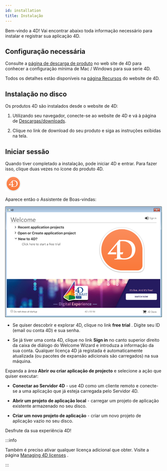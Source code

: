 ```yaml
---
id: installation
title: Instalação
---
```


Bem-vindo a 4D! Vai encontrar abaixo toda informação necessário para instalar e registrar sua aplicação 4D.


## Configuração necessária

Consulte a [página de descarga de produto](https://us.4d.com/product-download) no web site de 4D para conhecer a configuração mínima de Mac / Windows para sua serie 4D.

Todos os detalhes estão disponíveis na [página Recursos](https://us.4d.com/resources/feature-release) do website de 4D.


## Instalação no disco

Os produtos 4D são instalados desde o website de 4D:

1. Utilizando seu navegador, conecte-se ao website de 4D e vá à página de [Descargas/downloads](https://us.4d.com/product-download/Feature-Release).

2. Clique no link de download do seu produto e siga as instruções exibidas na tela.


## Iniciar sessão

Quando tiver completado a instalação, pode iniciar 4D e entrar. Para fazer isso, clique duas vezes no ícone do produto 4D.

![](../assets/en/getStart/logo4d.png)

Aparece então o Assistente de Boas-vindas:

![](../assets/en/getStart/welcome2.png)

- Se quiser descobrir e explorar 4D, clique no link **free trial** . Digite seu ID (email ou conta 4D) e sua senha.

- Se já tiver uma conta 4D, clique no link **Sign in** no canto superior direito da caixa de diálogo do Welcome Wizard e introduza a informação da sua conta. Qualquer licença 4D já registada é automaticamente atualizada (ou pacotes de expansão adicionais são carregados) na sua máquina.

Expanda a área **Abrir ou criar aplicação de projecto** e selecione a ação que quiser executar:

- **Conectar ao Servidor 4D** - use 4D como um cliente remoto e conecte-se a uma aplicação que já esteja carregada pelo Servidor 4D.

- **Abrir um projeto de aplicação local** - carregar um projeto de aplicação existente armazenado no seu disco.

- **Criar um novo projeto de aplicação** - criar um novo projeto de aplicação vazio no seu disco.

Desfrute da sua experiência 4D!


:::info

Também é preciso ativar qualquer licença adicional que obter. Visite a página [Managing 4D licenses](../Admin/licenses.md) .

:::